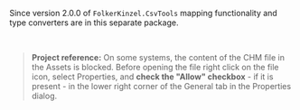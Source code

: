 Since version 2.0.0 of `FolkerKinzel.CsvTools` mapping functionality and type converters are in this separate package.

&nbsp;
>**Project reference:** On some systems, the content of the CHM file in the Assets is blocked. Before opening the file right click on the file icon, select Properties, and **check the "Allow" checkbox** - if it is present - in the lower right corner of the General tab in the Properties dialog.
